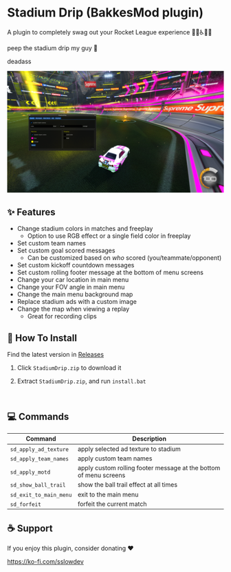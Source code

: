 # Stadium Drip (BakkesMod plugin)
A plugin to completely swag out your Rocket League experience 🥶💨♿💅💯

peep the stadium drip my guy 👀 

deadass


<img src='./docs/images/plugin-screenshot-better-color.png' alt="overview" width="600"/>


## ✨ Features
- Change stadium colors in matches and freeplay
  - Option to use RGB effect or a single field color in freeplay
- Set custom team names
- Set custom goal scored messages
  - Can be customized based on *who* scored (you/teammate/opponent)
- Set custom kickoff countdown messages
- Set custom rolling footer message at the bottom of menu screens
- Change your car location in main menu
- Change your FOV angle in main menu
- Change the main menu background map
- Replace stadium ads with a custom image
- Change the map when viewing a replay
  - Great for recording clips


## 🔧 How To Install
Find the latest version in [Releases](https://github.com/smallest-cock/StadiumDrip/releases)

1. Click `StadiumDrip.zip` to download it

2. Extract `StadiumDrip.zip`, and run `install.bat`

<br>

## 💻 Commands

| Command | Description |
|---|---|
`sd_apply_ad_texture` | apply selected ad texture to stadium
`sd_apply_team_names` | apply custom team names
`sd_apply_motd` | apply custom rolling footer message at the bottom of menu screens
`sd_show_ball_trail` | show the ball trail effect at all times
`sd_exit_to_main_menu` | exit to the main menu
`sd_forfeit` | forfeit the current match

## ☕ Support

If you enjoy this plugin, consider donating ♥

https://ko-fi.com/sslowdev 